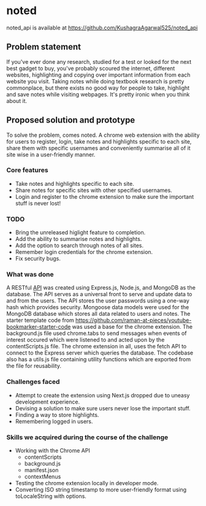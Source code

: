 # noted

noted_api is available at https://github.com/KushagraAgarwal525/noted_api

## Problem statement

If you've ever done any research, studied for a test or looked for the next best gadget to buy, you've probably scoured the internet, different websites, highlighting and copying over important information from each website you visit. Taking notes while doing textbook research is pretty commonplace, but there exists no good way for people to take, highlight and save notes while visiting webpages. It's pretty ironic when you think about it.

## Proposed solution and prototype

To solve the problem, comes noted. A chrome web extension with the ability for users to register, login, take notes and highlights specific to each site, share them with specific usernames and conveniently summarise all of it site wise in a user-friendly manner.

### Core features

- Take notes and highlights specific to each site.
- Share notes for specific sites with other specified usernames.
- Login and register to the chrome extension to make sure the important stuff is never lost!

### TODO

- Bring the unreleased higlight feature to completion.
- Add the ability to summarise notes and highlights.
- Add the option to search through notes of all sites.
- Remember login credentials for the chrome extension.
- Fix security bugs.

### What was done

A RESTful [API](https://github.com/KushagraAgarwal525/noted_api) was created using Express.js, Node.js, and MongoDB as the database. The API serves as a universal front to serve and update data to and from the users. The API stores the user passwords using a one-way hash which provides security. Mongoose data models were used for the MongoDB database which stores all data related to users and notes. The starter template code from https://github.com/raman-at-pieces/youtube-bookmarker-starter-code was used a base for the chrome extension. The background.js file used chrome.tabs to send messages when events of interest occured which were listened to and acted upon by the contentScripts.js file. The chrome extension in all, uses the fetch API to connect to the Express server which queries the database. The codebase also has a utils.js file containing utility functions which are exported from the file for reusability. 

### Challenges faced

- Attempt to create the extension using Next.js dropped due to uneasy development experience.
- Devising a solution to make sure users never lose the important stuff.
- Finding a way to store highlights.
- Remembering logged in users.

### Skills we acquired during the course of the challenge

- Working with the Chrome API
  - contentScripts
  - background.js
  - manifest.json
  - contextMenus
- Testing the chrome extension locally in developer mode.
- Converting ISO string timestamp to more user-friendly format using toLocaleString with options.
 



